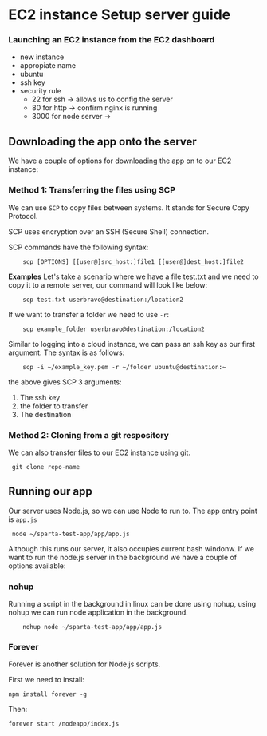 # EC2 instance Setup server guide
### Launching an EC2 instance from the EC2 dashboard
- new instance
- appropiate name
- ubuntu
- ssh key
- security rule
  - 22 for ssh -> allows us to config the server
  - 80 for http -> confirm nginx is running
  - 3000 for node server -> 



## Downloading the app onto the server

We have a couple of options for downloading the app on to our EC2 instance:

### Method 1: Transferring the files using SCP

We can use `SCP` to copy files between systems. It stands for Secure Copy Protocol. 

SCP uses encryption over an SSH (Secure Shell) connection. 

SCP commands have the following syntax:
```shell
    scp [OPTIONS] [[user@]src_host:]file1 [[user@]dest_host:]file2
```
**Examples**
Let's take a scenario where we have a file test.txt and we need to copy it to a remote server, our command will look like below:
```
    scp test.txt userbravo@destination:/location2

```
If we want to transfer a folder we need to use `-r`:
```
    scp example_folder userbravo@destination:/location2

```
Similar to logging into a cloud instance, we can pass an ssh key as our first argument. The syntax is as follows:
```
    scp -i ~/example_key.pem -r ~/folder ubuntu@destination:~
```
the above gives SCP 3 arguments:
1) The ssh key 
2) the folder to transfer
3) The destination


### Method 2: Cloning from a git respository 

We can also transfer files to our EC2 instance using git. 
```
 git clone repo-name
```

## Running our app
Our server uses Node.js, so we can use Node to run to. The app entry point is `app.js`
```
 node ~/sparta-test-app/app/app.js

```
Although this runs our server, it also occupies current bash windonw. If we want to run the node.js server in the background we have a couple of options available:

### nohup
Running a script in the background in linux can be done using nohup, using nohup we can run node application in the background.
```
    nohup node ~/sparta-test-app/app/app.js
```

### Forever
Forever is another solution for Node.js scripts.

First we need to install:
```
npm install forever -g
```

Then:
```
forever start /nodeapp/index.js
```